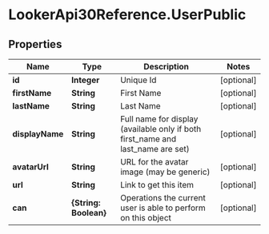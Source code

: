 # LookerApi30Reference.UserPublic

## Properties
Name | Type | Description | Notes
------------ | ------------- | ------------- | -------------
**id** | **Integer** | Unique Id | [optional] 
**firstName** | **String** | First Name | [optional] 
**lastName** | **String** | Last Name | [optional] 
**displayName** | **String** | Full name for display (available only if both first_name and last_name are set) | [optional] 
**avatarUrl** | **String** | URL for the avatar image (may be generic) | [optional] 
**url** | **String** | Link to get this item | [optional] 
**can** | **{String: Boolean}** | Operations the current user is able to perform on this object | [optional] 


